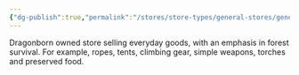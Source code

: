 ```yaml
---
{"dg-publish":true,"permalink":"/stores/store-types/general-stores/general-stores-by-location/dimmafall/kindlewood/the-verdant-hoard/"}
---
```



Dragonborn owned store selling everyday goods, with an emphasis in forest survival. For example, ropes, tents, climbing gear, simple weapons, torches and preserved food.